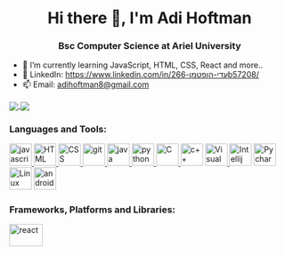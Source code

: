 <h1 align="center">Hi there 👋, I'm Adi Hoftman</h1>
<h3 align="center">Bsc Computer Science at Ariel University</h3>

- 🌱 I’m currently learning JavaScript, HTML, CSS, React and more..
- 💬 LinkedIn: https://www.linkedin.com/in/עדי-הופטמן-266b57208/
- 📫 Email: adihoftman8@gmail.com

<a href="https://github.com/anuraghazra/github-readme-stats">
  <img align="center" src="https://github-readme-stats.vercel.app/api/top-langs/?username=AdiHoftman&theme=slateorange&layout=compact" />
</a>
<a href="https://github.com/anuraghazra/convoychat">
  <img align="center" src="https://github-readme-stats.vercel.app/api?username=AdiHoftman&show_icons=true&theme=slateorange&layout=compact&line_height=20" />
</a>

<h3 align="left">Languages and Tools:</h3>
<p align="left"> 
<a href="https://www.javascript.com/" target="javascript"> <img src="https://icons-for-free.com/iconfiles/png/512/javascript-1331550889870124968.png" alt="javascript" width="40" height="40"/>  </a>
  <a href="https://html.com/" target="HTML"> <img src="https://play-lh.googleusercontent.com/vzHVyL8G7birnPZ0zuCQQ2uDxuLIXzYOUGjFDFzIqfx-ww1fq8IysoEiWzhWI3Dw08g=w480-h960-rw" alt="HTML" width="40" height="40"/>  </a>
  <a href="https://css.com/" target="CSS"> <img src="https://img.freepik.com/premium-vector/modern-flat-design-css-file-icon-web_599062-4423.jpg?w=740" alt="CSS" width="40" height="40"/>  </a>
<a href="https://git-scm.com/" target="git"> <img src="https://www.vectorlogo.zone/logos/git-scm/git-scm-icon.svg" alt="git" width="40" height="40"/>  </a>
<a href="https://www.java.com" target="Java"> <img src="https://github.com/tomchen/stack-icons/blob/master/logos/java.svg" alt="java" width="40" height="40"/>  </a>  
<a href="https://www.python.org" target="Python"> <img src="https://github.com/tomchen/stack-icons/blob/master/logos/python.svg" alt="python" width="40" height="40"/>  </a>  
<a href="https://en.wikipedia.org/wiki/C_(programming_language)" title="C"> <img src="https://github.com/tomchen/stack-icons/blob/master/logos/c.svg" alt="C" width="40" height="40"/>  </a>
<a href="https://www.cplusplus.com" title="c++"> <img src="https://github.com/get-icon/geticon/blob/master/logos/c-plusplus.svg" alt="c++" width="40" height="40"/></a>
<a href="https://code.visualstudio.com/" title="Visual Studio Code"> <img src="https://github.com/tomchen/stack-icons/blob/master/logos/visual-studio-code.svg" alt="Visual Studio Code" width="40" height="40"/>  </a>  
<a href="https://www.jetbrains.com/idea/" title="Intellij IDEA"> <img src="https://github.com/tomchen/stack-icons/blob/master/logos/intellij-idea.svg" alt="Intellij IDEA" width="40" height="40"/></a>  
<a href="https://www.jetbrains.com/pycharm/" target="python"> <img src="https://github.com/tomchen/stack-icons/blob/master/logos/pycharm.svg" alt="Pycharm" width="40" height="40"/></a>
<a href="https://www.linux.org" target="Linux"> <img src="https://github.com/tomchen/stack-icons/blob/master/logos/linux-tux.svg" alt="Linux" width="40" height="40"/></a>
<a href="https://developer.android.com/studio" target="android studio"> <img src="https://github.com/tomchen/stack-icons/blob/master/logos/android-icon.svg" alt="android studio" width="40" height="40"/></a>
</p>

<h3 align="left">Frameworks, Platforms and Libraries:</h3>
<a href="https://react.dev/" target="react"> <img src="https://img.shields.io/badge/React-F01F7A?style=for-the-badge&logo=React&logoColor=white" alt="react" width="60" height="40"/></a>


